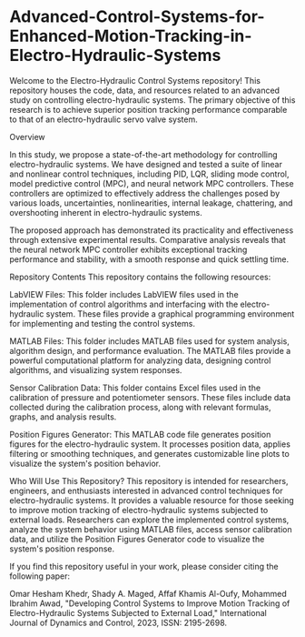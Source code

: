 # Advanced-Control-Systems-for-Enhanced-Motion-Tracking-in-Electro-Hydraulic-Systems
Welcome to the Electro-Hydraulic Control Systems repository! This repository houses the code, data, and resources related to an advanced study on controlling electro-hydraulic systems. The primary objective of this research is to achieve superior position tracking performance comparable to that of an electro-hydraulic servo valve system.

Overview

In this study, we propose a state-of-the-art methodology for controlling electro-hydraulic systems. We have designed and tested a suite of linear and nonlinear control techniques, including PID, LQR, sliding mode control, model predictive control (MPC), and neural network MPC controllers. These controllers are optimized to effectively address the challenges posed by various loads, uncertainties, nonlinearities, internal leakage, chattering, and overshooting inherent in electro-hydraulic systems.

The proposed approach has demonstrated its practicality and effectiveness through extensive experimental results. Comparative analysis reveals that the neural network MPC controller exhibits exceptional tracking performance and stability, with a smooth response and quick settling time.

Repository Contents
This repository contains the following resources:

LabVIEW Files: This folder includes LabVIEW files used in the implementation of control algorithms and interfacing with the electro-hydraulic system. These files provide a graphical programming environment for implementing and testing the control systems.

MATLAB Files: This folder includes MATLAB files used for system analysis, algorithm design, and performance evaluation. The MATLAB files provide a powerful computational platform for analyzing data, designing control algorithms, and visualizing system responses.

Sensor Calibration Data: This folder contains Excel files used in the calibration of pressure and potentiometer sensors. These files include data collected during the calibration process, along with relevant formulas, graphs, and analysis results.

Position Figures Generator: This MATLAB code file generates position figures for the electro-hydraulic system. It processes position data, applies filtering or smoothing techniques, and generates customizable line plots to visualize the system's position behavior.

Who Will Use This Repository?
This repository is intended for researchers, engineers, and enthusiasts interested in advanced control techniques for electro-hydraulic systems. It provides a valuable resource for those seeking to improve motion tracking of electro-hydraulic systems subjected to external loads. Researchers can explore the implemented control systems, analyze the system behavior using MATLAB files, access sensor calibration data, and utilize the Position Figures Generator code to visualize the system's position response.

If you find this repository useful in your work, please consider citing the following paper:

Omar Hesham Khedr, Shady A. Maged, Affaf Khamis Al-Oufy, Mohammed Ibrahim Awad, "Developing Control Systems to Improve Motion Tracking of Electro-Hydraulic Systems Subjected to External Load," International Journal of Dynamics and Control, 2023, ISSN: 2195-2698.
